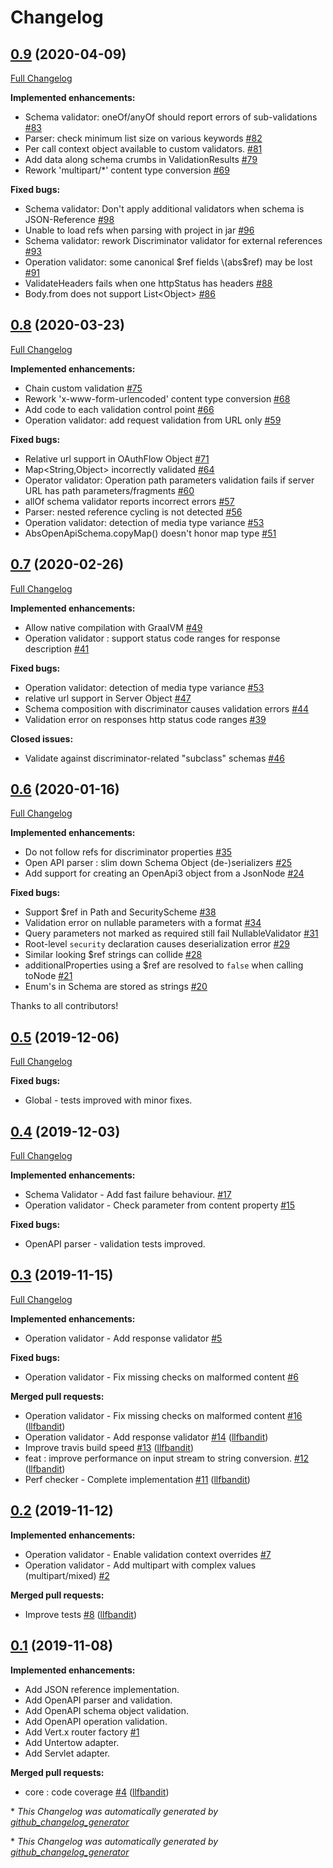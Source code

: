# Changelog

## [0.9](https://github.com/openapi4j/openapi4j/tree/0.9) (2020-04-09)

[Full Changelog](https://github.com/openapi4j/openapi4j/compare/0.8...0.9)

**Implemented enhancements:**

- Schema validator: oneOf/anyOf should report errors of sub-validations [\#83](https://github.com/openapi4j/openapi4j/issues/83)
- Parser: check minimum list size on various keywords [\#82](https://github.com/openapi4j/openapi4j/issues/82)
- Per call context object available to custom validators. [\#81](https://github.com/openapi4j/openapi4j/issues/81)
- Add data along schema crumbs in ValidationResults [\#79](https://github.com/openapi4j/openapi4j/issues/79)
- Rework 'multipart/\*' content type conversion [\#69](https://github.com/openapi4j/openapi4j/issues/69)

**Fixed bugs:**

- Schema validator: Don't apply additional validators when schema is JSON-Reference [\#98](https://github.com/openapi4j/openapi4j/issues/98)
- Unable to load refs when parsing with project in jar [\#96](https://github.com/openapi4j/openapi4j/issues/96)
- Schema validator: rework Discriminator validator for external references [\#93](https://github.com/openapi4j/openapi4j/issues/93)
- Operation validator: some canonical $ref fields \(abs$ref\) may be lost [\#91](https://github.com/openapi4j/openapi4j/issues/91)
- ValidateHeaders fails when one httpStatus has headers [\#88](https://github.com/openapi4j/openapi4j/issues/88)
- Body.from does not support List\<Object\> [\#86](https://github.com/openapi4j/openapi4j/issues/86)

## [0.8](https://github.com/openapi4j/openapi4j/tree/0.8) (2020-03-23)

[Full Changelog](https://github.com/openapi4j/openapi4j/compare/0.7...0.8)

**Implemented enhancements:**

- Chain custom validation [\#75](https://github.com/openapi4j/openapi4j/issues/75)
- Rework 'x-www-form-urlencoded' content type conversion [\#68](https://github.com/openapi4j/openapi4j/issues/68)
- Add code to each validation control point [\#66](https://github.com/openapi4j/openapi4j/issues/66)
- Operation validator: add request validation from URL only [\#59](https://github.com/openapi4j/openapi4j/issues/59)

**Fixed bugs:**

- Relative url support in OAuthFlow Object [\#71](https://github.com/openapi4j/openapi4j/issues/71)
- Map\<String,Object\> incorrectly validated [\#64](https://github.com/openapi4j/openapi4j/issues/64)
- Operator validator: Operation path parameters validation fails if server URL has path parameters/fragments [\#60](https://github.com/openapi4j/openapi4j/issues/60)
- allOf schema validator reports incorrect errors [\#57](https://github.com/openapi4j/openapi4j/issues/57)
- Parser: nested reference cycling is not detected [\#56](https://github.com/openapi4j/openapi4j/issues/56)
- Operation validator: detection of media type variance [\#53](https://github.com/openapi4j/openapi4j/issues/53)
- AbsOpenApiSchema.copyMap\(\) doesn't honor map type [\#51](https://github.com/openapi4j/openapi4j/issues/51)

## [0.7](https://github.com/openapi4j/openapi4j/tree/0.7) (2020-02-26)

[Full Changelog](https://github.com/openapi4j/openapi4j/compare/0.6...0.7)

**Implemented enhancements:**

- Allow native compilation with GraalVM [\#49](https://github.com/openapi4j/openapi4j/issues/49)
- Operation validator : support status code ranges for response description [\#41](https://github.com/openapi4j/openapi4j/issues/41)

**Fixed bugs:**

- Operation validator: detection of media type variance [\#53](https://github.com/openapi4j/openapi4j/issues/53)
- relative url support in Server Object [\#47](https://github.com/openapi4j/openapi4j/issues/47)
- Schema composition with discriminator causes validation errors [\#44](https://github.com/openapi4j/openapi4j/issues/44)
- Validation error on responses http status code ranges [\#39](https://github.com/openapi4j/openapi4j/issues/39)

**Closed issues:**

- Validate against discriminator-related "subclass" schemas [\#46](https://github.com/openapi4j/openapi4j/issues/46)


## [0.6](https://github.com/openapi4j/openapi4j/tree/0.6) (2020-01-16)

[Full Changelog](https://github.com/openapi4j/openapi4j/compare/0.5...0.6)

**Implemented enhancements:**

- Do not follow refs for discriminator properties [\#35](https://github.com/openapi4j/openapi4j/issues/35)
- Open API parser : slim down Schema Object \(de-\)serializers [\#25](https://github.com/openapi4j/openapi4j/issues/25)
- Add support for creating an OpenApi3 object from a JsonNode [\#24](https://github.com/openapi4j/openapi4j/issues/24)

**Fixed bugs:**

- Support $ref in Path and SecurityScheme [\#38](https://github.com/openapi4j/openapi4j/issues/38)
- Validation error on nullable parameters with a format [\#34](https://github.com/openapi4j/openapi4j/issues/34)
- Query parameters not marked as required still fail NullableValidator [\#31](https://github.com/openapi4j/openapi4j/issues/31)
- Root-level `security` declaration causes deserialization error [\#29](https://github.com/openapi4j/openapi4j/issues/29)
- Similar looking $ref strings can collide [\#28](https://github.com/openapi4j/openapi4j/issues/28)
- additionalProperties using a $ref are resolved to `false` when calling toNode [\#21](https://github.com/openapi4j/openapi4j/issues/21)
- Enum's in Schema are stored as strings [\#20](https://github.com/openapi4j/openapi4j/issues/20)

Thanks to all contributors!

## [0.5](https://github.com/openapi4j/openapi4j/tree/0.5) (2019-12-06)

[Full Changelog](https://github.com/openapi4j/openapi4j/compare/0.4...0.5)

**Fixed bugs:**

- Global - tests improved with minor fixes.

## [0.4](https://github.com/openapi4j/openapi4j/tree/0.4) (2019-12-03)

[Full Changelog](https://github.com/openapi4j/openapi4j/compare/0.3...0.4)

**Implemented enhancements:**

- Schema Validator - Add fast failure behaviour. [\#17](https://github.com/openapi4j/openapi4j/issues/17)
- Operation validator - Check parameter from content property [\#15](https://github.com/openapi4j/openapi4j/issues/15)

**Fixed bugs:**

- OpenAPI parser - validation tests improved.

## [0.3](https://github.com/openapi4j/openapi4j/tree/0.3) (2019-11-15)

[Full Changelog](https://github.com/openapi4j/openapi4j/compare/0.2...0.3)

**Implemented enhancements:**

- Operation validator - Add response validator [\#5](https://github.com/openapi4j/openapi4j/issues/5)

**Fixed bugs:**

- Operation validator - Fix missing checks on malformed content [\#6](https://github.com/openapi4j/openapi4j/issues/6)

**Merged pull requests:**

- Operation validator - Fix missing checks on malformed content [\#16](https://github.com/openapi4j/openapi4j/pull/16) ([llfbandit](https://github.com/llfbandit))
- Operation validator - Add response validator [\#14](https://github.com/openapi4j/openapi4j/pull/14) ([llfbandit](https://github.com/llfbandit))
- Improve travis build speed [\#13](https://github.com/openapi4j/openapi4j/pull/13) ([llfbandit](https://github.com/llfbandit))
- feat : improve performance on input stream to string conversion. [\#12](https://github.com/openapi4j/openapi4j/pull/12) ([llfbandit](https://github.com/llfbandit))
- Perf checker - Complete implementation [\#11](https://github.com/openapi4j/openapi4j/pull/11) ([llfbandit](https://github.com/llfbandit))

## [0.2](https://github.com/openapi4j/openapi4j/tree/0.2) (2019-11-12)

**Implemented enhancements:**

- Operation validator - Enable validation context overrides [\#7](https://github.com/openapi4j/openapi4j/issues/7)
- Operation validator - Add multipart with complex values (multipart/mixed) [\#2](https://github.com/openapi4j/openapi4j/issues/2)

**Merged pull requests:**

- Improve tests [\#8](https://github.com/openapi4j/openapi4j/pull/8) ([llfbandit](https://github.com/llfbandit))

## [0.1](https://github.com/openapi4j/openapi4j/tree/0.1) (2019-11-08)

**Implemented enhancements:**

- Add JSON reference implementation.
- Add OpenAPI parser and validation.
- Add OpenAPI schema object validation.
- Add OpenAPI operation validation.
- Add Vert.x router factory [\#1](https://github.com/openapi4j/openapi4j/issues/1)
- Add Untertow adapter.
- Add Servlet adapter.

**Merged pull requests:**

- core : code coverage [\#4](https://github.com/openapi4j/openapi4j/pull/4) ([llfbandit](https://github.com/llfbandit))


\* *This Changelog was automatically generated by [github_changelog_generator](https://github.com/github-changelog-generator/github-changelog-generator)*


\* *This Changelog was automatically generated by [github_changelog_generator](https://github.com/github-changelog-generator/github-changelog-generator)*
